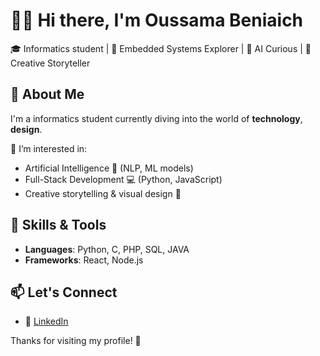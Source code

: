 # 👋🏼 Hi there, I'm Oussama Beniaich

🎓 Informatics student | 🤖 Embedded Systems Explorer | 🧠 AI Curious | 🎨 Creative Storyteller

## 🚀 About Me

I'm a informatics student currently diving into the world of **technology**, **design**.

🔐 I’m interested in:
- Artificial Intelligence 🤖 (NLP, ML models)
- Full-Stack Development 💻 (Python, JavaScript)
- Creative storytelling & visual design 🎨

## 🧠 Skills & Tools

- **Languages**: Python, C, PHP, SQL, JAVA
- **Frameworks**: React, Node.js

## 📫 Let's Connect

- 💼 [LinkedIn](https://www.linkedin.com/in/oussama-beniaich-58aa0b222/) 




Thanks for visiting my profile! 🙌
